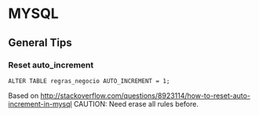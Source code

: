 # MYSQL

## General Tips

### Reset auto_increment

```ALTER TABLE regras_negocio AUTO_INCREMENT = 1;```

Based on http://stackoverflow.com/questions/8923114/how-to-reset-auto-increment-in-mysql
CAUTION: Need erase all rules before.

